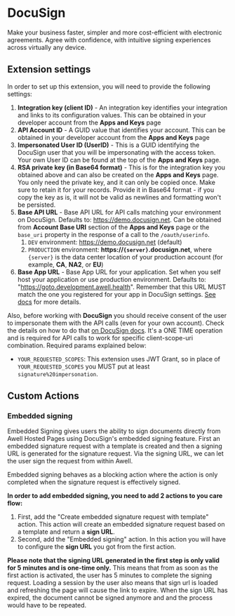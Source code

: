# DocuSign

Make your business faster, simpler and more cost-efficient with electronic agreements. Agree with confidence, with intuitive signing experiences across virtually any device.

## Extension settings

In order to set up this extension, you will need to provide the following settings:

1. **Integration key (client ID)** - An integration key identifies your integration and links to its configuration values. This can be obtained in your developer account from the **Apps and Keys** page
2. **API Account ID** - A GUID value that identifies your account. This can be obtained in your developer account from the **Apps and Keys** page
3. **Impersonated User ID (UserID)** - This is a GUID identifying the DocuSign user that you will be impersonating with the access token. Your own User ID can be found at the top of the **Apps and Keys** page.
4. **RSA private key (in Base64 format)** - This is for the integration key you obtained above and can also be created on the **Apps and Keys** page. You only need the private key, and it can only be copied once. Make sure to retain it for your records. Provide it in Base64 format - if you copy the key as is, it will not be valid as newlines and formatting won't be persisted.
5. **Base API URL** - Base API URL for API calls matching your environment on DocuSign. Defaults to: https://demo.docusign.net. Can be obtained from **Account Base URI** section of the **Apps and Keys** page or the `base_uri` property in the response of a call to the `/oauth/userinfo`.
   1. `DEV` environment: https://demo.docusign.net (default)
   2. `PRODUCTION` environment: **https://`{server}`.docusign.net**, where `{server}` is the data center location of your production account (for example, **CA**, **NA2**, or **EU**)
6. **Base App URL** - Base App URL for your application. Set when you self host your application or use production environment. Defaults to: "https://goto.development.awell.health". Remember that this URL MUST match the one you registered for your app in DocuSign settings. [See docs](https://developers.docusign.com/platform/configure-app/#redirect-uri) for more details.

Also, before working with **DocuSign** you should receive consent of the user to impersonate them with the API calls (even for your own account). Check the details on how to do that [on DocuSign docs](https://developers.docusign.com/platform/auth/consent/obtaining-individual-consent/). It's a ONE TIME operation and is required for API calls to work for specific client-scope-uri combination. Required params explained below:

- `YOUR_REQUESTED_SCOPES`: This extension uses JWT Grant, so in place of `YOUR_REQUESTED_SCOPES` you MUST put at least `signature%20impersonation`.

## Custom Actions

### Embedded signing

Embedded Signing gives users the ability to sign documents directly from Awell Hosted Pages using DocuSign's embedded signing feature. First an embedded signature request with a template is created and then a signing URL is generated for the signature request. Via the signing URL, we can let the user sign the request from within Awell.

Embedded signing behaves as a blocking action where the action is only completed when the signature request is effectively signed.

**In order to add embedded signing, you need to add 2 actions to you care flow:**

1. First, add the "Create embedded signature request with template" action. This action will create an embedded signature request based on a template and return a **sign URL**.
2. Second, add the "Embedded signing" action. In this action you will have to configure the **sign URL** you got from the first action.

**Please note that the signing URL generated in the first step is only valid for 5 minutes and is one-time only.** This means that from as soon as the first action is activated, the user has 5 minutes to complete the signing request. Loading a session by the user also means that sign url is loaded and refreshing the page will cause the link to expire. When the sign URL has expired, the document cannot be signed anymore and and the process would have to be repeated.
